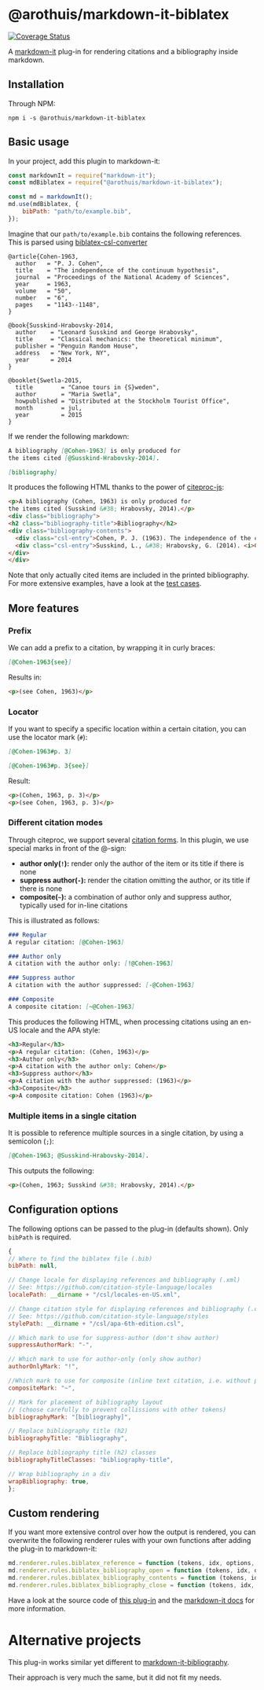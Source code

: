 # @arothuis/markdown-it-biblatex

[![Coverage Status](https://coveralls.io/repos/github/arothuis/markdown-it-biblatex/badge.svg?branch=main)](https://coveralls.io/github/arothuis/markdown-it-biblatex?branch=main)

A [markdown-it](https://github.com/markdown-it/markdown-it) 
plug-in for rendering citations 
and a bibliography inside markdown.

## Installation
Through NPM:
```
npm i -s @arothuis/markdown-it-biblatex
```

## Basic usage
In your project, add this plugin to markdown-it:

```javascript
const markdownIt = require("markdown-it");
const mdBiblatex = require("@arothuis/markdown-it-biblatex");

const md = markdownIt();
md.use(mdBiblatex, {
    bibPath: "path/to/example.bib",
});
```

Imagine that our `path/to/example.bib` contains the following
references. This is parsed using 
[biblatex-csl-converter](https://www.npmjs.com/package/biblatex-csl-converter)

```biblatex
@article{Cohen-1963,
  author   = "P. J. Cohen",
  title    = "The independence of the continuum hypothesis",
  journal  = "Proceedings of the National Academy of Sciences",
  year     = 1963,
  volume   = "50",
  number   = "6",
  pages    = "1143--1148",
}

@book{Susskind-Hrabovsky-2014,
  author    = "Leonard Susskind and George Hrabovsky",
  title     = "Classical mechanics: the theoretical minimum",
  publisher = "Penguin Random House",
  address   = "New York, NY",
  year      = 2014
}

@booklet{Swetla-2015,
  title        = "Canoe tours in {S}weden",
  author       = "Maria Swetla", 
  howpublished = "Distributed at the Stockholm Tourist Office",
  month        = jul,
  year         = 2015
}
```

If we render the following markdown:

```md
A bibliography [@Cohen-1963] is only produced for
the items cited [@Susskind-Hrabovsky-2014].

[bibliography]
```

It produces the following HTML thanks to the power of 
[citeproc-js](https://github.com/Juris-M/citeproc-js):
```html
<p>A bibliography (Cohen, 1963) is only produced for
the items cited (Susskind &#38; Hrabovsky, 2014).</p>
<div class="bibliography">
<h2 class="bibliography-title">Bibliography</h2>
<div class="bibliography-contents">
  <div class="csl-entry">Cohen, P. J. (1963). The independence of the continuum hypothesis. <i>Proceedings of the National Academy of Sciences</i>, <i>50</i>(6), 1143–1148.</div>
  <div class="csl-entry">Susskind, L., &#38; Hrabovsky, G. (2014). <i>Classical mechanics: the theoretical minimum</i>. New York, NY: Penguin Random House.</div>
</div>
</div>
```
Note that only actually cited items are included in the printed bibliography.
For more extensive examples, have a look at the [test cases](test/fixtures).

## More features

### Prefix
We can add a prefix to a citation, 
by wrapping it in curly braces:
```markdown
[@Cohen-1963{see}] 
```

Results in:
```html
<p>(see Cohen, 1963)</p>
```

### Locator
If you want to specify a specific location within a certain
citation, you can use the locator mark (`#`):
```markdown
[@Cohen-1963#p. 3]

[@Cohen-1963#p. 3{see}]
```

Result:
```html
<p>(Cohen, 1963, p. 3)</p>
<p>(see Cohen, 1963, p. 3)</p>
```

### Different citation modes
Through citeproc, we support several 
[citation forms](https://citeproc-js.readthedocs.io/en/latest/running.html#special-citation-forms).
In this plugin, we use special marks in front
of the @-sign:

*  **author only(`!`):** render only the author of the item or its title if there is none
*  **suppress author(`-`):** render the citation omitting the author, or its title if there is none
*  **composite(`~`):** a combination of author only and suppress author, typically used for in-line citations

This is illustrated as follows:

```markdown
### Regular
A regular citation: [@Cohen-1963]

### Author only
A citation with the author only: [!@Cohen-1963]

### Suppress author
A citation with the author suppressed: [-@Cohen-1963]

### Composite
A composite citation: [~@Cohen-1963]
```

This produces the following HTML, when processing
citations using an en-US locale and the APA style:
```html
<h3>Regular</h3>
<p>A regular citation: (Cohen, 1963)</p>
<h3>Author only</h3>
<p>A citation with the author only: Cohen</p>
<h3>Suppress author</h3>
<p>A citation with the author suppressed: (1963)</p>
<h3>Composite</h3>
<p>A composite citation: Cohen (1963)</p>
```

### Multiple items in a single citation
It is possible to reference multiple sources in a single
citation, by using a semicolon (`;`): 
```markdown
[@Cohen-1963; @Susskind-Hrabovsky-2014].
```

This outputs the following:
```html
<p>(Cohen, 1963; Susskind &#38; Hrabovsky, 2014).</p>
```

## Configuration options
The following options can be passed to the plug-in (defaults shown).
Only `bibPath` is required.

```javascript
{
// Where to find the biblatex file (.bib)
bibPath: null,

// Change locale for displaying references and bibliography (.xml)
// See: https://github.com/citation-style-language/locales
localePath: __dirname + "/csl/locales-en-US.xml",

// Change citation style for displaying references and bibliography (.csl)
// See: https://github.com/citation-style-language/styles
stylePath: __dirname + "/csl/apa-6th-edition.csl",

// Which mark to use for suppress-author (don't show author)
suppressAuthorMark: "-",

// Which mark to use for author-only (only show author)
authorOnlyMark: "!",

//Which mark to use for composite (inline text citation, i.e. without parentheses)
compositeMark: "~",

// Mark for placement of bibliography layout 
// (choose carefully to prevent collissions with other tokens)
bibliographyMark: "[bibliography]",

// Replace bibliography title (h2)
bibliographyTitle: "Bibliography",

// Replace bibliography title (h2) classes
bibliographyTitleClasses: "bibliography-title",

// Wrap bibliography in a div
wrapBibliography: true,
};
```

## Custom rendering
If you want more extensive control over how the output is rendered,
you can overwrite the following renderer rules with your own functions
after adding the plug-in to markdown-it:
```javascript
md.renderer.rules.biblatex_reference = function (tokens, idx, options, env, slf) {};
md.renderer.rules.biblatex_bibliography_open = function (tokens, idx, options, env, slf) {};
md.renderer.rules.biblatex_bibliography_contents = function (tokens, idx, options, env, slf) {};
md.renderer.rules.biblatex_bibliography_close = function (tokens, idx, options, env, slf) {};
```

Have a look at the source code of 
[this plug-in](./src/renderer.js)
and the [markdown-it docs](https://github.com/markdown-it/markdown-it/blob/master/docs/architecture.md#renderer)
for more information.

# Alternative projects
This plug-in works similar yet different to 
[markdown-it-bibliography](https://github.com/DerDrodt/markdown-it-bibliography).

Their approach is very much the same, but it did not fit my needs.
